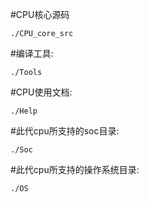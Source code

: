 #CPU核心源码
    
    ./CPU_core_src
#编译工具: 
    
    ./Tools
#CPU使用文档: 
    
    ./Help
#此代cpu所支持的soc目录: 
    
    ./Soc
#此代cpu所支持的操作系统目录: 
    
    ./OS